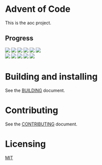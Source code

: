 # Advent of Code

This is the aoc project.

## Progress

![](https://img.shields.io/badge/⭐%202015-50-brightgreen)
![](https://img.shields.io/badge/⭐%202016-50-brightgreen)
![](https://img.shields.io/badge/⭐%202017-50-brightgreen)
![](https://img.shields.io/badge/⭐%202018-22-yellow)
![](https://img.shields.io/badge/⭐%202019-40-yellow)
![](https://img.shields.io/badge/⭐%202020-50-brightgreen)\
![](https://img.shields.io/badge/⭐%202021-50-brightgreen)
![](https://img.shields.io/badge/⭐%202022-50-brightgreen)
![](https://img.shields.io/badge/⭐%202023-50-brightgreen)
![](https://img.shields.io/badge/⭐%202024-50-brightgreen)
![](https://img.shields.io/badge/⭐%202025-50-brightgreen)

# Building and installing

See the [BUILDING](BUILDING.md) document.

# Contributing

See the [CONTRIBUTING](CONTRIBUTING.md) document.

# Licensing

[MIT](LICENSE)
